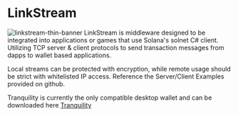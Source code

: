 # LinkStream
![linkstream-thin-banner](https://user-images.githubusercontent.com/24855008/214090668-e52dfc8f-00a2-47dd-807c-fd4c3cfd8a9a.png)
LinkStream is middleware designed to be integrated into applications or games that use Solana's solnet C# client.
Utilizing TCP server & client protocols to send transaction messages from dapps to wallet based applications. 

Local streams can be protected with encryption, while remote usage should be strict with whitelisted IP access. 
Reference the Server/Client Examples provided on github. 

Tranquility is currently the only compatible desktop wallet and can be downloaded here [Tranquility](https://github.com/Bifrost-Technologies/Tranquility)
